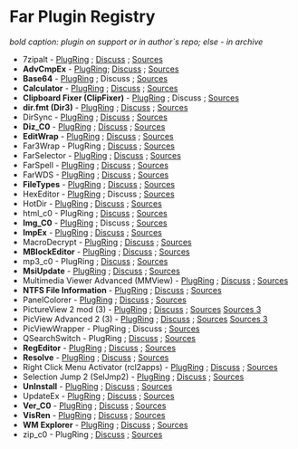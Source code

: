 # Far Plugin Registry

*bold caption: plugin on support or in author`s repo; else - in archive*

* 7zipalt - [PlugRing](https://plugring.farmanager.com/plugin.php?pid=838) ; [Discuss](https://forum.farmanager.com/viewtopic.php?f=5&t=84) ; [Sources](https://github.com/FarPluginsArchive/7zipalt)
* **AdvCmpEx** - [PlugRing](https://plugring.farmanager.com/plugin.php?pid=19); [Discuss](https://forum.farmanager.com/viewtopic.php?t=1526) ; [Sources](https://github.com/FarPlugins/AdvCmpEx)
* **Base64** - [PlugRing](https://plugring.farmanager.com/plugin.php?pid=946) ; Discuss ; [Sources](https://github.com/Maximus5/FarPlugins/tree/master/Base64)
* **Calculator** - [PlugRing](https://plugring.farmanager.com/plugin.php?pid=15) ; [Discuss](https://forum.farmanager.com/viewtopic.php?t=4196&start=300) ; [Sources](https://github.com/FarPlugins/Calculator)
* **Clipboard Fixer (ClipFixer)** - [PlugRing](https://plugring.farmanager.com/plugin.php?pid=789) ; Discuss ; [Sources](https://github.com/Maximus5/FarPlugins/tree/master/ClipFixer)
* **dir.fmt (Dir3)** - [PlugRing](https://plugring.farmanager.com/plugin.php?pid=315) ; [Discuss](http://forum.farmanager.com/viewtopic.php?p=36961#p36961) ; [Sources](https://github.com/Maximus5/FarPlugins/tree/master/Dir_b3)
* DirSync - [PlugRing](https://plugring.farmanager.com/plugin.php?pid=788) ; [Discuss](https://forum.farmanager.com/viewtopic.php?t=6503&start=15) ; [Sources](https://github.com/FarPluginsArchive/farplug-Maximus-archive/tree/master/DirSync)
* **Diz_C0** - [PlugRing](https://plugring.farmanager.com/plugin.php?pid=947) ; [Discuss](http://forum.farmanager.com/viewtopic.php?f=8&t=5474) ; [Sources](https://github.com/Maximus5/FarPlugins/tree/master/Col0/diz_c0)
* **EditWrap** - [PlugRing](https://plugring.farmanager.com/plugin.php?pid=951) ; [Discuss](https://forum.farmanager.com/viewtopic.php?f=5&t=6587) ; [Sources](https://github.com/Maximus5/FarPlugins/tree/master/EditWrap)
* Far3Wrap - PlugRing ; [Discuss](https://forum.farmanager.com/viewtopic.php?f=8&t=6407) ; [Sources](https://github.com/FarPluginsArchive/farplug-Maximus-archive/tree/master/Far3Wrap)
* FarSelector - [PlugRing](https://plugring.farmanager.com/plugin.php?pid=846) ; [Discuss](https://forum.farmanager.com/viewtopic.php?f=11&t=5161&p=59888) ; [Sources](https://github.com/FarPluginsArchive/farplug-Maximus-archive/tree/master/FarSelector)
* FarSpell - [PlugRing](https://plugring.farmanager.com/plugin.php?pid=768) ; [Discuss](https://forum.farmanager.com/viewtopic.php?t=1087) ; [Sources](https://github.com/FarPluginsArchive/farspell)
* FarWDS - [PlugRing](https://plugring.farmanager.com/plugin.php?pid=793) ; [Discuss](https://forum.farmanager.com/viewtopic.php?f=5&t=5444) ; [Sources](https://github.com/FarPluginsArchive/farplug-Maximus-archive/tree/master/FarWDS)
* **FileTypes** - [PlugRing](https://plugring.farmanager.com/plugin.php?pid=835) ; [Discuss](https://forum.farmanager.com/viewtopic.php?f=5&t=5319) ; [Sources](https://github.com/Maximus5/FarPlugins/tree/master/FileTypes)
* HexEditor - [PlugRing](https://plugring.farmanager.com/plugin.php?pid=120) ; Discuss ; [Sources](https://github.com/FarPluginsArchive/far-hex-edit)
* HotDir - [PlugRing](https://plugring.farmanager.com/plugin.php?pid=522) ; [Discuss](https://forum.farmanager.com/viewtopic.php?f=5&t=2533) ; [Sources](https://github.com/FarPluginsArchive/farplug-alvls/tree/master/hotdir)
* html_c0 - PlugRing ; [Discuss](http://forum.farmanager.com/viewtopic.php?f=8&t=5469) ; [Sources](https://github.com/FarPluginsArchive/column_c0)
* **Img_C0** - [PlugRing](https://plugring.farmanager.com/plugin.php?pid=971) ; Discuss ; [Sources](https://github.com/Maximus5/FarPlugins/tree/master/Col0/img_c0)
* **ImpEx** - [PlugRing](https://plugring.farmanager.com/plugin.php?pid=790) ; [Discuss](https://forum.farmanager.com/viewtopic.php?f=5&t=4996) ; [Sources](https://github.com/Maximus5/FarPlugins/tree/master/ImpEx)
* MacroDecrypt - [PlugRing](https://plugring.farmanager.com/plugin.php?pid=798) ; [Discuss](https://forum.farmanager.com/viewtopic.php?f=5&t=3099) ; [Sources](https://github.com/FarPluginsArchive/farplug-alvls/tree/master/MacroDecrypt)
* **MBlockEditor** - [PlugRing](https://plugring.farmanager.com/plugin.php?pid=791) ; [Discuss](https://forum.farmanager.com/viewtopic.php?p=38291#p38291) ; [Sources](https://github.com/Maximus5/FarPlugins/tree/master/MBlockEditor)
* mp3_c0 - PlugRing ; [Discuss](https://forum.farmanager.com/viewtopic.php?f=8&t=5466&p=64349) ; [Sources](https://github.com/FarPluginsArchive/farplug-Maximus-archive/tree/master/Col0host/mp3_c0)
* **MsiUpdate** - [PlugRing](https://plugring.farmanager.com/plugin.php?pid=892) ; [Discuss](http://forum.farmanager.com/viewtopic.php?t=4844) ; [Sources](https://sourceforge.net/p/farplugs/code/HEAD/tree/chupakabra_farplug/msiupdate/)
* Multimedia Viewer Advanced (MMView) - [PlugRing](https://plugring.farmanager.com/plugin.php?pid=797) ; [Discuss](https://forum.farmanager.com/viewtopic.php?f=5&t=6973) ; [Sources](https://github.com/FarPluginsArchive/farplug-Maximus-archive/tree/master/MMView)
* **NTFS File Information** - [PlugRing](https://plugring.farmanager.com/plugin.php?pid=904) ; [Discuss](http://forum.farmanager.com/viewtopic.php?t=2051) ; [Sources](https://sourceforge.net/p/farplugs/code/HEAD/tree/chupakabra_farplug/ntfsfile/)
* PanelColorer - [PlugRing](https://plugring.farmanager.com/plugin.php?pid=845) ; [Discuss](https://forum.farmanager.com/viewtopic.php?f=5&t=5703&p=77876) ; [Sources](https://github.com/FarPluginsArchive/farplug-Maximus-archive/tree/master/PanelColorer)
* PictureView 2 mod (3) - [PlugRing](https://plugring.farmanager.com/plugin.php?pid=787) ; [Discuss](https://forum.farmanager.com/viewtopic.php?f=5&t=5420) ; [Sources](https://github.com/FarPluginsArchive/farplug-Maximus-archive/tree/master/PicView) [Sources 3](https://github.com/FarPluginsArchive/farplug-Maximus-archive/tree/master/PicView3)
* PicView Advanced 2 (3) - [PlugRing](http://plugring.farmanager.com/plugin.php?pid=697) ; [Discuss](https://forum.farmanager.com/viewtopic.php?f=5&t=5821) ; [Sources](https://github.com/FarPluginsArchive/farplug-alvls/tree/master/picviewadv2) [Sources 3](https://github.com/FarPluginsArchive/farplug-alvls/tree/master/picviewadv3)
* PicViewWrapper - PlugRing ; Discuss ; [Sources](https://github.com/FarPluginsArchive/farplug-Maximus-archive/tree/master/PicViewWrapper)
* QSearchSwitch - PlugRing ; [Discuss](https://forum.farmanager.com/viewtopic.php?p=94614#p94614) ; [Sources](https://github.com/FarPluginsArchive/farplug-Maximus-archive/tree/master/QSearchSwitch)
* **RegEditor** - [PlugRing](https://plugring.farmanager.com/plugin.php?pid=792) ; [Discuss](https://forum.farmanager.com/viewtopic.php?f=5&t=5543) ; [Sources](https://github.com/Maximus5/FarPlugins/tree/master/RegEditor)
* **Resolve** - [PlugRing](https://plugring.farmanager.com/plugin.php?pid=948) ; [Discuss](https://forum.farmanager.com/viewtopic.php?t=6994) ; [Sources](https://github.com/Maximus5/FarPlugins/tree/master/Resolve)
* Right Click Menu Activator (rcl2apps) - [PlugRing](https://plugring.farmanager.com/plugin.php?pid=440) ; [Discuss](https://forum.farmanager.com/viewtopic.php?f=5&t=5451) ; [Sources](https://github.com/FarPluginsArchive/farplug-alvls/tree/master/rcl2apps)
* Selection Jump 2 (SelJmp2) - [PlugRing](https://plugring.farmanager.com/plugin.php?pid=517) ; [Discuss](https://forum.farmanager.com/viewtopic.php?f=5&t=2641) ; [Sources](https://github.com/FarPluginsArchive/farplug-alvls/tree/master/SelJmp2)
* **UnInstall** - [PlugRing](https://plugring.farmanager.com/plugin.php?pid=698) ; [Discuss](https://forum.farmanager.com/viewtopic.php?t=3597) ; [Sources](https://github.com/FarPlugins/UnInstall)
* UpdateEx - [PlugRing](https://plugring.farmanager.com/plugin.php?pid=905) ; [Discuss](https://forum.farmanager.com/viewtopic.php?f=5&t=7817) ; [Sources](https://github.com/FarPluginsArchive/farplug-alvls/tree/master/updateex)
* **Ver_C0** - [PlugRing](https://plugring.farmanager.com/plugin.php?pid=795) ; [Discuss](https://forum.farmanager.com/viewtopic.php?t=5467) ; [Sources](https://github.com/Maximus5/FarPlugins/tree/master/Col0/ver_c0)
* **VisRen** - [PlugRing](https://plugring.farmanager.com/plugin.php?pid=801) ; [Discuss](https://forum.farmanager.com/viewtopic.php?f=11&t=2810) ; [Sources](https://github.com/FarPlugins/VisRen)
* **WM Explorer** - [PlugRing](https://plugring.farmanager.com/plugin.php?pid=895) ; [Discuss](https://forum.farmanager.com/viewtopic.php?t=2827) ; [Sources](https://sourceforge.net/p/farplugs/code/HEAD/tree/chupakabra_farplug/wmexplorer)
* zip_c0 - PlugRing ; [Discuss](http://forum.farmanager.com/viewtopic.php?f=8&t=5472) ; [Sources](https://github.com/FarPluginsArchive/column_c0)